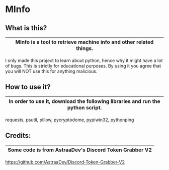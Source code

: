 # MInfo

## What is this?

|MInfo is a tool to retrieve machine info and other related things.|
|-------------------------------------------------|
I only made this project to learn about python, hence why it might have a lot of bugs.
This is strictly for educational purposes. By using it you agree that you will NOT use this for anything malicious.

## How to use it?

|In order to use it, download the following libraries and run the python script.|
|-------------------------------------------------|
requests, psutil, pillow, pycryptodome, pypiwin32, pythonping

## Credits:

|Some code is from AstraaDev's Discord Token Grabber V2|
|-------------------------------------------------|
https://github.com/AstraaDev/Discord-Token-Grabber-V2
